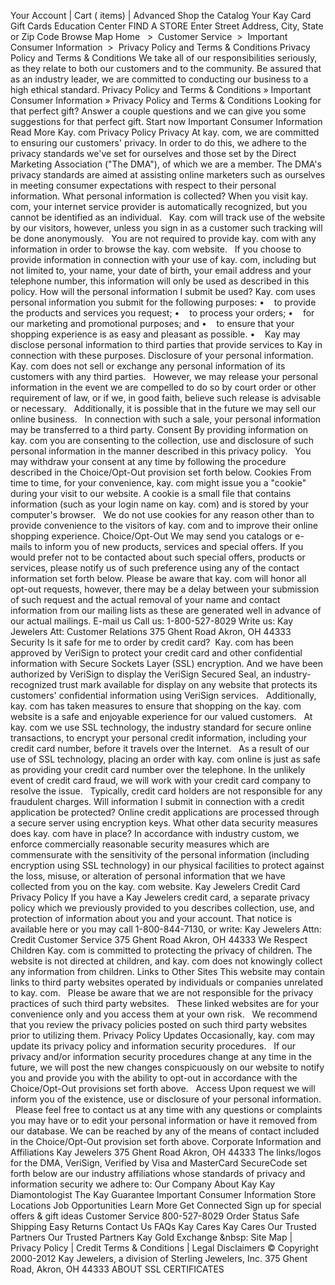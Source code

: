 Your Account | Cart ( items) | Advanced Shop the Catalog Your Kay Card Gift Cards Education Center FIND A STORE Enter Street Address, City, State or Zip Code Browse Map Home   >  Customer Service  >  Important Consumer Information  >  Privacy Policy and Terms & Conditions Privacy Policy and Terms & Conditions We take all of our responsibilities seriously, as they relate to both our customers and to the community. Be assured that as an industry leader, we are committed to conducting our business to a high ethical standard. Privacy Policy and Terms & Conditions » Important Consumer Information » Privacy Policy and Terms & Conditions Looking for that perfect gift? Answer a couple questions and we can give you some suggestions for that perfect gift. Start now Important Consumer Information Read More Kay. com Privacy Policy Privacy At kay. com, we are committed to ensuring our customers' privacy. In order to do this, we adhere to the privacy standards we've set for ourselves and those set by the Direct Marketing Association ("The DMA"), of which we are a member. The DMA's privacy standards are aimed at assisting online marketers such as ourselves in meeting consumer expectations with respect to their personal information. What personal information is collected? When you visit kay. com, your internet service provider is automatically recognized, but you cannot be identified as an individual.   Kay. com will track use of the website by our visitors, however, unless you sign in as a customer such tracking will be done anonymously.   You are not required to provide kay. com with any information in order to browse the kay. com website.   If you choose to provide information in connection with your use of kay. com, including but not limited to, your name, your date of birth, your email address and your telephone number, this information will only be used as described in this policy. How will the personal information I submit be used? Kay. com uses personal information you submit for the following purposes: •    to provide the products and services you request; •    to process your orders; •    for our marketing and promotional purposes; and •    to ensure that your shopping experience is as easy and pleasant as possible. •    Kay may disclose personal information to third parties that provide services to Kay in connection with these purposes. Disclosure of your personal information. Kay. com does not sell or exchange any personal information of its customers with any third parties.   However, we may release your personal information in the event we are compelled to do so by court order or other requirement of law, or if we, in good faith, believe such release is advisable or necessary.   Additionally, it is possible that in the future we may sell our online business.   In connection with such a sale, your personal information may be transferred to a third party. Consent By providing information on kay. com you are consenting to the collection, use and disclosure of such personal information in the manner described in this privacy policy.   You may withdraw your consent at any time by following the procedure described in the Choice/Opt-Out provision set forth below. Cookies From time to time, for your convenience, kay. com might issue you a "cookie" during your visit to our website. A cookie is a small file that contains information (such as your login name on kay. com) and is stored by your computer's browser.   We do not use cookies for any reason other than to provide convenience to the visitors of kay. com and to improve their online shopping experience. Choice/Opt-Out We may send you catalogs or e-mails to inform you of new products, services and special offers. If you would prefer not to be contacted about such special offers, products or services, please notify us of such preference using any of the contact information set forth below. Please be aware that kay. com will honor all opt-out requests, however, there may be a delay between your submission of such request and the actual removal of your name and contact information from our mailing lists as these are generated well in advance of our actual mailings. E-mail us Call us: 1-800-527-8029 Write us: Kay Jewelers Att: Customer Relations 375 Ghent Road Akron, OH 44333 Security Is it safe for me to order by credit card?  Kay. com has been approved by VeriSign to protect your credit card and other confidential information with Secure Sockets Layer (SSL) encryption. And we have been authorized by VeriSign to display the VeriSign Secured Seal, an industry-recognized trust mark available for display on any website that protects its customers' confidential information using VeriSign services.   Additionally, kay. com has taken measures to ensure that shopping on the kay. com website is a safe and enjoyable experience for our valued customers.   At kay. com we use SSL technology, the industry standard for secure online transactions, to encrypt your personal credit information, including your credit card number, before it travels over the Internet.   As a result of our use of SSL technology, placing an order with kay. com online is just as safe as providing your credit card number over the telephone. In the unlikely event of credit card fraud, we will work with your credit card company to resolve the issue.   Typically, credit card holders are not responsible for any fraudulent charges. Will information I submit in connection with a credit application be protected? Online credit applications are processed through a secure server using encryption keys. What other data security measures does kay. com have in place? In accordance with industry custom, we enforce commercially reasonable security measures which are commensurate with the sensitivity of the personal information (including encryption using SSL technology) in our physical facilities to protect against the loss, misuse, or alteration of personal information that we have collected from you on the kay. com website. Kay Jewelers Credit Card Privacy Policy If you have a Kay Jewelers credit card, a separate privacy policy which we previously provided to you describes collection, use, and protection of information about you and your account. That notice is available here or you may call 1-800-844-7130, or write: Kay Jewelers Attn: Credit Customer Service 375 Ghent Road Akron, OH 44333 We Respect Children Kay. com is committed to protecting the privacy of children. The website is not directed at children, and kay. com does not knowingly collect any information from children. Links to Other Sites This website may contain links to third party websites operated by individuals or companies unrelated to kay. com.   Please be aware that we are not responsible for the privacy practices of such third party websites.   These linked websites are for your convenience only and you access them at your own risk.   We recommend that you review the privacy policies posted on such third party websites prior to utilizing them. Privacy Policy Updates Occasionally, kay. com may update its privacy policy and information security procedures.   If our privacy and/or information security procedures change at any time in the future, we will post the new changes conspicuously on our website to notify you and provide you with the ability to opt-out in accordance with the Choice/Opt-Out provisions set forth above.   Access Upon request we will inform you of the existence, use or disclosure of your personal information.   Please feel free to contact us at any time with any questions or complaints you may have or to edit your personal information or have it removed from our database. We can be reached by any of the means of contact included in the Choice/Opt-Out provision set forth above. Corporate Information and Affiliations Kay Jewelers 375 Ghent Road Akron, OH 44333 The links/logos for the DMA, VeriSign, Verified by Visa and MasterCard SecureCode set forth below are our industry affiliations whose standards of privacy and information security we adhere to: Our Company About Kay Kay Diamontologist The Kay Guarantee Important Consumer Information Store Locations Job Opportunities Learn More Get Connected Sign up for special offers & gift ideas Customer Service 800-527-8029 Order Status Safe Shipping Easy Returns Contact Us FAQs Kay Cares Kay Cares Our Trusted Partners Our Trusted Partners Kay Gold Exchange &nbsp: Site Map | Privacy Policy | Credit Terms & Conditions | Legal Disclaimers © Copyright 2000-2012 Kay Jewelers, a division of Sterling Jewelers, Inc. 375 Ghent Road, Akron, OH 44333 ABOUT SSL CERTIFICATES